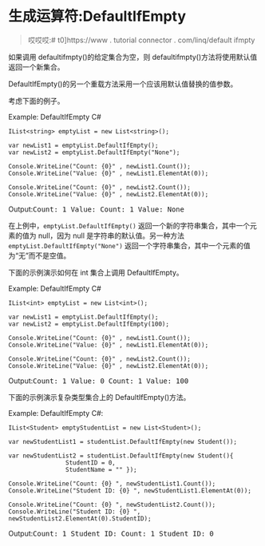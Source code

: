 # 生成运算符:DefaultIfEmpty

> 哎哎哎:# t0]https://www . tutorial connector . com/linq/default ifmpty

如果调用 defaultifmpty()的给定集合为空，则 defaultifmpty()方法将使用默认值返回一个新集合。

DefaultIfEmpty()的另一个重载方法采用一个应该用默认值替换的值参数。

考虑下面的例子。

Example: DefaultIfEmpty C#

```
IList<string> emptyList = new List<string>();

var newList1 = emptyList.DefaultIfEmpty(); 
var newList2 = emptyList.DefaultIfEmpty("None"); 

Console.WriteLine("Count: {0}" , newList1.Count());
Console.WriteLine("Value: {0}" , newList1.ElementAt(0));

Console.WriteLine("Count: {0}" , newList2.Count());
Console.WriteLine("Value: {0}" , newList2.ElementAt(0));
```

Output:<samp>Count: 1
Value:
Count: 1
Value: None</samp>

在上例中，`emptyList.DefaultIfEmpty()` 返回一个新的字符串集合，其中一个元素的值为 null，因为 null 是字符串的默认值。另一种方法`emptyList.DefaultIfEmpty("None")` 返回一个字符串集合，其中一个元素的值为“无”而不是空值。

下面的示例演示如何在 int 集合上调用 DefaultIfEmpty。

Example: DefaultIfEmpty C#

```
IList<int> emptyList = new List<int>();

var newList1 = emptyList.DefaultIfEmpty(); 
var newList2 = emptyList.DefaultIfEmpty(100);

Console.WriteLine("Count: {0}" , newList1.Count());
Console.WriteLine("Value: {0}" , newList1.ElementAt(0));

Console.WriteLine("Count: {0}" , newList2.Count());
Console.WriteLine("Value: {0}" , newList2.ElementAt(0));
```

Output:<samp>Count: 1
Value: 0
Count: 1
Value: 100</samp>

下面的示例演示复杂类型集合上的 DefaultIfEmpty()方法。

Example: DefaultIfEmpty C#:

```
IList<Student> emptyStudentList = new List<Student>();

var newStudentList1 = studentList.DefaultIfEmpty(new Student());

var newStudentList2 = studentList.DefaultIfEmpty(new Student(){ 
                StudentID = 0, 
                StudentName = "" });

Console.WriteLine("Count: {0} ", newStudentList1.Count());
Console.WriteLine("Student ID: {0} ", newStudentList1.ElementAt(0));

Console.WriteLine("Count: {0} ", newStudentList2.Count());
Console.WriteLine("Student ID: {0} ", newStudentList2.ElementAt(0).StudentID);
```

Output:<samp>Count: 1
Student ID:
Count: 1
Student ID: 0</samp>